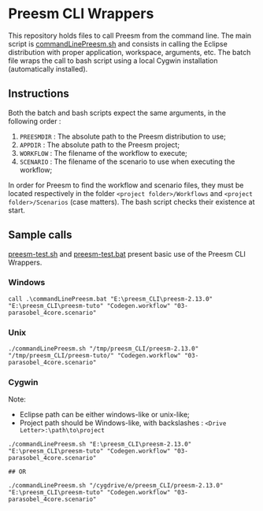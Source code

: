 # Preesm CLI Wrappers

This repository holds files to call Preesm from the command line. 
The main script is [commandLinePreesm.sh](commandLinePreesm.sh) and consists in calling 
the Eclipse distribution with proper application, workspace, arguments, etc.
The batch file wraps the call to bash script using a local Cygwin installation (automatically installed).

## Instructions

Both the batch and bash scripts expect the same arguments, in the following order :

  1) ```PREESMDIR``` : The absolute path to the Preesm distribution to use;
  2) ```APPDIR``` : The absolute path to the Preesm project;
  3) ```WORKFLOW``` : The filename of the workflow to execute;
  4) ```SCENARIO``` : The filename of the scenario to use when executing the workflow;

In order for Preesm to find the workflow and scenario files, they must be located respectively in the folder ```<project folder>/Workflows``` and ```<project folder>/Scenarios``` (case matters). The bash script checks their existence at start.

## Sample calls

[preesm-test.sh](preesm-test.sh) and [preesm-test.bat](preesm-test.bat) present basic use of the Preesm CLI Wrappers.

### Windows

```
call .\commandLinePreesm.bat "E:\preesm_CLI\preesm-2.13.0" "E:\preesm_CLI\preesm-tuto" "Codegen.workflow" "03-parasobel_4core.scenario"
```

### Unix

```
./commandLinePreesm.sh "/tmp/preesm_CLI/preesm-2.13.0" "/tmp/preesm_CLI/preesm-tuto/" "Codegen.workflow" "03-parasobel_4core.scenario"
```

### Cygwin

Note: 
  * Eclipse path can be either windows-like or unix-like;
  * Project path should be Windows-like, with backslashes : `<Drive Letter>:\path\to\project`

```
./commandLinePreesm.sh "E:\preesm_CLI\preesm-2.13.0" "E:\preesm_CLI\preesm-tuto" "Codegen.workflow" "03-parasobel_4core.scenario"

## OR

./commandLinePreesm.sh "/cygdrive/e/preesm_CLI/preesm-2.13.0" "E:\preesm_CLI\preesm-tuto" "Codegen.workflow" "03-parasobel_4core.scenario"
```
